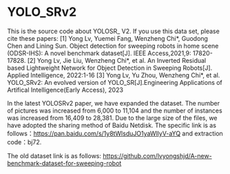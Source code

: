 # YOLO_SRv2
This is the source code about YOLOSR_ V2.
If you use this data set, please cite these papers:
[1] Yong Lv, Yuemei Fang, Wenzheng Chi*, Guodong Chen and Lining Sun. Object detection for sweeping robots in home scene (ODSR-IHS): A novel benchmark dataset[J]. IEEE Access,2021,9: 17820-17828.
[2] Yong Lv, Jie Liu, Wenzheng Chi*, et al. An Inverted Residual based Lightweight Network for Object Detection in Sweeping Robots[J]. Applied Intelligence, 2022:1-16
[3] Yong Lv, Yu Zhou, Wenzheng Chi*, et al. YOLO_SRv2: An evolved version of YOLO_SR[J].Engineering Applications of Artifical Intelligence(Early Access), 2023

In the latest YOLOSRv2 paper, we have expanded the dataset. The number of pictures was increased from 6,000 to 11,104 and the number of instances was increased from 16,409 to 28,381. Due to the large size of the files, we have adopted the sharing method of Baidu Netdisk. The specific link is as follows：https://pan.baidu.com/s/1y8tWlsduJO1yaWllyV-aYQ and extraction code：bj72.

The old dataset link is as follows: https://github.com/lvyongshjd/A-new-benchmark-dataset-for-sweeping-robot

